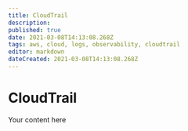 ```yaml
---
title: CloudTrail
description: 
published: true
date: 2021-03-08T14:13:08.268Z
tags: aws, cloud, logs, observability, cloudtrail
editor: markdown
dateCreated: 2021-03-08T14:13:08.268Z
---
```


# CloudTrail
Your content here